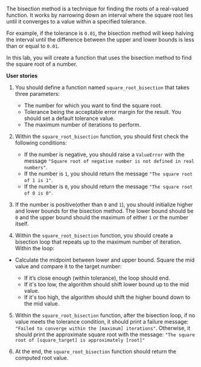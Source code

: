 The bisection method is a technique for finding the roots of a real-valued function. It works by narrowing down an interval where the square root lies until it converges to a value within a specified tolerance.

For example, if the tolerance is `0.01`, the bisection method will keep halving the interval until the difference between the upper and lower bounds is less than or equal to `0.01`.

In this lab, you will create a function that uses the bisection method to find the square root of a number.

**User stories**

1. You should define a function named `square_root_bisection` that takes three parameters:
   - The number for which you want to find the square root.
   - Tolerance being the acceptable error margin for the result. You should set a default tolerance value.
   - The maximum number of iterations to perform.

2. Within the `square_root_bisection` function, you should first check the following conditions:
    - If the number is negative, you should raise a `ValueError` with the message `"Square root of negative number is not defined in real numbers"`.
    - If the number is `1`, you should return the message `"The square root of 1 is 1"`.
    - If the number is `0`, you should return the message `"The square root of 0 is 0"`.

3. If the number is positive(other than `0` and `1`), you should initialize higher and lower bounds for the bisection method. The lower bound should be `0` and the upper bound should the maximum of either `1` or the number itself.

4. Within the `square_root_bisection` function, you should create a bisection loop that repeats up to the maximum number of iteration. Within the loop:

- Calculate the midpoint between lower and upper bound. Square the mid value and compare it to the target number:

    - If it’s close enough (within tolerance), the loop should end.
    - If it's too low, the algorithm should shift lower bound up to the mid value.
    - If it's too high, the algorithm should shift the higher bound down to the mid value.

5. Within the `square_root_bisection` function, after the bisection loop, if no value meets the tolerance condition, it should print a failure message: `"Failed to converge within the [maximum] iterations"`.
Otherwise, it should print the approximate square root with the message: `"The square root of [square_target] is approximately [root]"`

6. At the end, the `square_root_bisection` function should return the computed root value.
